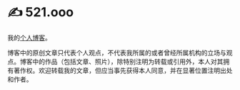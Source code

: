 # ✍️ 521.ooo

我的[个人博客](https://521.ooo)。

博客中的原创文章只代表个人观点，不代表我所属的或者曾经所属机构的立场与观点。博客中的作品（包括文章、照片），除特别注明为转载或引用外，本人对其拥有著作权。欢迎转载我的文章，但应当事先获得本人同意，并在显著位置注明出处和作者。


